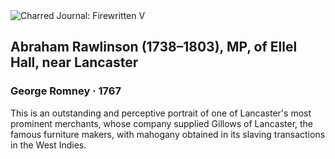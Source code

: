 <div class="artwork-of-the-day">
  <div class="container">
    <div class="img-wrapper">
      <img
        src="https://uploads4.wikiart.org/images/george-romney/abraham-rawlinson-1738-1803-mp-of-ellel-hall-near-lancaster-1767.jpg!Large.jpg"
        alt="Charred Journal: Firewritten V" />
    </div>
    <div class="artwork-detail">
      <div class="artwork-origin"> 
        <h2 class="artwork-name">Abraham Rawlinson (1738–1803), MP, of Ellel Hall, near Lancaster</h2>
        <h3 class="artist">
          George Romney
                    ·  1767
        </h3>
      </div>
      <p class="description">
        <span class="artwork-description-text ng-binding" ng-bind-html="viewModel.ArtworkOfTheDay.Description | unsafe">This is an outstanding and perceptive portrait of one of Lancaster's most prominent merchants, whose company supplied Gillows of Lancaster, the famous furniture makers, with mahogany obtained in its slaving transactions in the West Indies.</span>
                        <div class="text-shadow-container ng-hide" ng-show="showShadow"></div>
      </p>
    </div>
  </div>

</div>
